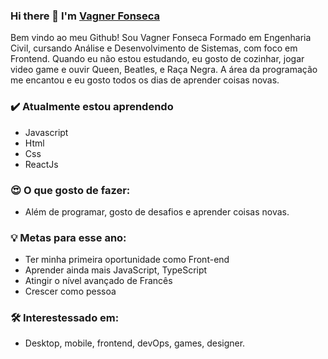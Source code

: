 
### Hi there 👋 I'm [Vagner Fonseca](https://www.linkedin.com/in/vagnercfonseca/)

Bem vindo ao meu Github! Sou Vagner Fonseca Formado em Engenharia Civil, cursando Análise e Desenvolvimento de Sistemas, com foco em Frontend.  Quando eu não estou estudando, eu gosto de cozinhar, jogar video game e ouvir Queen, Beatles, e Raça Negra. 
A área da programação me encantou e eu gosto todos os dias de aprender coisas novas.

### ✔️ Atualmente estou aprendendo
- Javascript 
- Html
- Css
- ReactJs

### 😍 O que gosto de fazer:
- Além de programar, gosto de desafios e aprender coisas novas.

### 💡 Metas para esse ano:
- Ter minha primeira oportunidade como Front-end
- Aprender ainda mais JavaScript, TypeScript
- Atingir o nível avançado de Francês
- Crescer como pessoa

### 🛠 Interestessado em:
- Desktop, mobile, frontend, devOps, games, designer.
